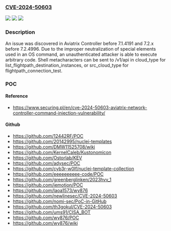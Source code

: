 ### [CVE-2024-50603](https://cve.mitre.org/cgi-bin/cvename.cgi?name=CVE-2024-50603)
![](https://img.shields.io/static/v1?label=Product&message=n%2Fa&color=blue)
![](https://img.shields.io/static/v1?label=Version&message=n%2Fa&color=blue)
![](https://img.shields.io/static/v1?label=Vulnerability&message=n%2Fa&color=brighgreen)

### Description

An issue was discovered in Aviatrix Controller before 7.1.4191 and 7.2.x before 7.2.4996. Due to the improper neutralization of special elements used in an OS command, an unauthenticated attacker is able to execute arbitrary code. Shell metacharacters can be sent to /v1/api in cloud_type for list_flightpath_destination_instances, or src_cloud_type for flightpath_connection_test.

### POC

#### Reference
- https://www.securing.pl/en/cve-2024-50603-aviatrix-network-controller-command-injection-vulnerability/

#### Github
- https://github.com/12442RF/POC
- https://github.com/20142995/nuclei-templates
- https://github.com/DMW11525708/wiki
- https://github.com/KernelCaleb/Kustonomicon
- https://github.com/Ostorlab/KEV
- https://github.com/adysec/POC
- https://github.com/cyb3r-w0lf/nuclei-template-collection
- https://github.com/eeeeeeeeee-code/POC
- https://github.com/greenberglinken/2023hvv_1
- https://github.com/iemotion/POC
- https://github.com/laoa1573/wy876
- https://github.com/newlinesec/CVE-2024-50603
- https://github.com/nomi-sec/PoC-in-GitHub
- https://github.com/th3gokul/CVE-2024-50603
- https://github.com/ums91/CISA_BOT
- https://github.com/wy876/POC
- https://github.com/wy876/wiki

